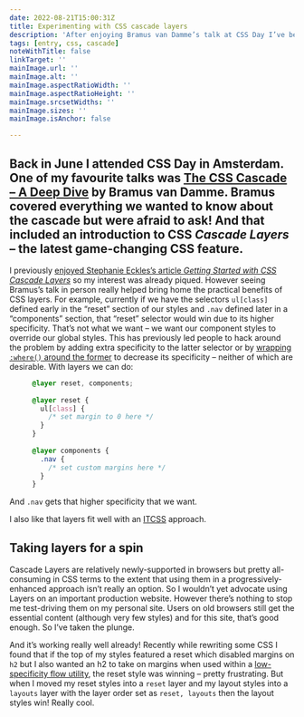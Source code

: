 ```yaml
---
date: 2022-08-21T15:00:31Z
title: Experimenting with CSS cascade layers
description: 'After enjoying Bramus van Damme’s talk at CSS Day I’ve been trying CSS cascade layers on my personal site'
tags: [entry, css, cascade]
noteWithTitle: false
linkTarget: ''
mainImage.url: ''
mainImage.alt: ''
mainImage.aspectRatioWidth: ''
mainImage.aspectRatioHeight: ''
mainImage.srcsetWidths: ''
mainImage.sizes: ''
mainImage.isAnchor: false

---
```

Back in June I attended CSS Day in Amsterdam. One of my favourite talks was [The CSS Cascade – A Deep Dive](https://www.youtube.com/watch?v=zEPXyqj7pEA) by Bramus van Damme. Bramus covered everything we wanted to know about the cascade but were afraid to ask! And that included an introduction to CSS _Cascade Layers_ – the latest game-changing CSS feature.
---

I previously [enjoyed Stephanie Eckles’s article _Getting Started with CSS Cascade Layers_](https://fuzzylogic.me/posts/getting-started-with-css-cascade-layers-by-stephanie-eckles/) so my interest was already piqued. However seeing Bramus’s talk in person really helped bring home the practical benefits of CSS layers. For example, currently if we have the selectors `ul[class]` defined early in the “reset” section of our styles and `.nav` defined later in a “components” section, that “reset” selector would win due to its higher specificity. That’s not what we want – we want our component styles to override our global styles. This has previously led people to hack around the problem by adding extra specificity to the latter selector or by [wrapping `:where()` around the former](https://css-tricks.com/using-the-specificity-of-where-as-a-css-reset/) to decrease its specificity – neither of which are desirable. With layers we can do:

<figure>
  
``` css
@layer reset, components;
  
@layer reset {
  ul[class] {
    /* set margin to 0 here */
  }
}
  
@layer components {
  .nav {
    /* set custom margins here */
  }
}
```  
  
</figure>

And `.nav` gets that higher specificity that we want.

I also like that layers fit well with an [ITCSS](https://www.creativebloq.com/web-design/manage-large-css-projects-itcss-101517528) approach.

## Taking layers for a spin

Cascade Layers are relatively newly-supported in browsers but pretty all-consuming in CSS terms to the extent that using them in a progressively-enhanced approach isn’t really an option. So I wouldn’t yet advocate using Layers on an important production website. However there’s nothing to stop me test-driving them on my personal site. Users on old browsers still get the essential content (although very few styles) and for this site, that’s good enough. So I’ve taken the plunge. 

And it’s working really well already! Recently while rewriting some CSS I found that if the top of my styles featured a reset which disabled margins on `h2` but I also wanted an h2 to take on margins when used within a [low-specificity flow utility](https://piccalil.li/quick-tip/flow-utility/), the reset style was winning – pretty frustrating. But when I moved my reset styles into a `reset` layer and my layout styles into a `layouts` layer with the layer order set as `reset, layouts` then the layout styles win! Really cool.
